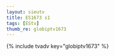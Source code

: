 ```yaml
--- 
layout: sieutv
title: ES1673 s1
tags: [EStv]
thumb_re: globiptv1673
---
```

{% include tvadv key="globiptv1673" %} 
